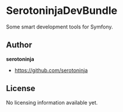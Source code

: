 # SerotoninjaDevBundle

Some smart development tools for Symfony.


## Author

**serotoninja**
- <https://github.com/serotoninja>


## License

No licensing information available yet.

